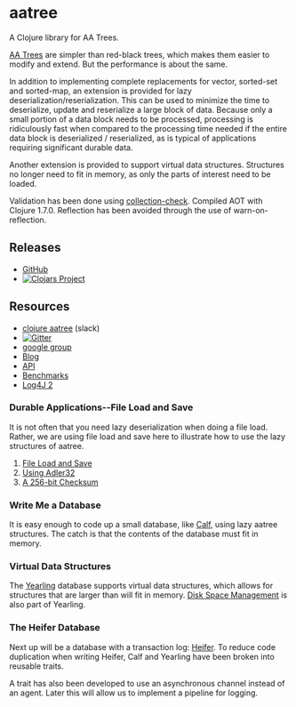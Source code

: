 # aatree

A Clojure library for AA Trees.

[AA Trees](https://en.wikipedia.org/wiki/AA_tree) 
are simpler than red-black trees,
which makes them easier to modify and extend.
But the performance is about the same.

In addition to implementing complete replacements for vector, sorted-set 
and sorted-map, an extension is
provided for lazy deserialization/reserialization.
This can be used to minimize the time to deserialize, update and reserialize
a large block of data. Because only a small portion of a data block
needs to be processed, processing is ridiculously fast when compared to
the processing time needed if the entire data block is deserialized / reserialized,
as is typical of applications requiring significant durable data.

Another extension is provided to support virtual data structures.
Structures no longer need to fit in memory, as only the parts of interest need to be
loaded.

Validation has been done using 
[collection-check](https://github.com/ztellman/collection-check).
Compiled AOT with Clojure 1.7.0. Reflection has been avoided through the
use of warn-on-reflection.

## Releases

* [GitHub](https://github.com/laforge49/aatree/releases)
* [![Clojars Project](http://clojars.org/aatree/latest-version.svg)](http://clojars.org/aatree)

## Resources 

* [clojure aatree](https://clojurians.slack.com/messages/aatree/) (slack)
* [![Gitter](https://badges.gitter.im/Join%20Chat.svg)](https://gitter.im/laforge49/aatree?utm_source=badge&utm_medium=badge&utm_campaign=pr-badge)
* [google group](https://groups.google.com/forum/?hl=en#!forum/agilewikidevelopers)
* [Blog](https://github.com/laforge49/aatree/wiki/Blog)
* [API](https://github.com/laforge49/aatree/wiki/API)
* [Benchmarks](https://github.com/laforge49/aatree/wiki/Benchmarks)
* [Log4J 2](https://github.com/laforge49/aatree/wiki/Log4J-2)

### Durable Applications--File Load and Save

It is not often that you need lazy deserialization when doing a file load. 
Rather, we are using file load and save here to illustrate how to use the lazy 
structures of aatree. 

1. [File Load and Save](https://github.com/laforge49/aatree/wiki/File-Load-and-Save)
1. [Using Adler32](https://github.com/laforge49/aatree/wiki/Using-Adler32)
1. [A 256-bit Checksum](https://github.com/laforge49/aatree/wiki/A-256-Bit-Checksum)

### Write Me a Database

It is easy enough to code up a small database, like
[Calf](https://github.com/laforge49/aatree/wiki/Calf),
using lazy aatree structures.
The catch is that the contents of the database must fit in memory.

### Virtual Data Structures

The [Yearling](https://github.com/laforge49/aatree/wiki/Yearling) database
supports virtual data structures, which allows for structures 
that are larger than will fit in memory.
[Disk Space Management](https://github.com/laforge49/aatree/wiki/Disk-Space-Management)
is also part of Yearling.

### The Heifer Database

Next up will be a database with a transaction log: 
[Heifer](https://github.com/laforge49/aatree/issues/28).
To reduce code duplication when writing Heifer, Calf and Yearling
have been broken into reusable traits.

A trait has also been developed to use an asynchronous channel instead of an agent.
Later this will allow us to implement a pipeline for logging.